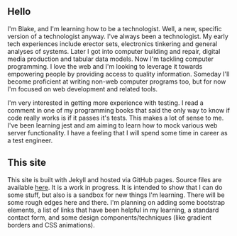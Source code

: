 ## Hello ##
I'm Blake, and I'm learning how to be a technologist. Well, a new, specific version of a technologist anyway. I've always been a technologist. My early tech experiences include erector sets, electronics tinkering and general analyses of systems. Later I got into computer building and repair, digital media production and tabular data models. Now I'm tackling computer programming. I love the web and I'm looking to leverage it towards empowering people by providing access to quality information. Someday I'll become proficient at writing non-web computer programs too, but for now I'm focused on web development and related tools.   

I'm very interested in getting more experience with testing. I read a comment in one of my programming books that said the only way to know if code really works is if it passes it's tests. This makes a lot of sense to me. I've been learning jest and am aiming to learn how to mock various web server functionality. I have a feeling that I will spend some time in career as a test engineer.  

## This site ##
This site is built with Jekyll and hosted via GitHub pages. Source files are available [here](https://github.com/Blake-Jarsky/blake-jarsky.github.io). It is a work in progress. It is intended to show that I can do some stuff, but also is a sandbox for new things I'm learning. There will be some rough edges here and there. I'm planning on adding some bootstrap elements, a list of links that have been helpful in my learning, a standard contact form, and some design components/techniques (like gradient borders and CSS animations). 
